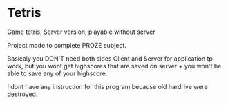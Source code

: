 # Tetris
Game tetris, Server version, playable without server

Project made to complete PROZE subject.

Basicaly you DON'T need both sides Client and Server for application tp work, but you wont get highscores that are saved on server + you won't be able to save any of your highscore.

I dont have any instruction for this program because old hardrive were destroyed.